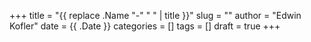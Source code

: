 +++
title = "{{ replace .Name "-" " " | title }}"
slug = ""
author = "Edwin Kofler"
date = {{ .Date }}
categories = []
tags = []
draft = true
+++

